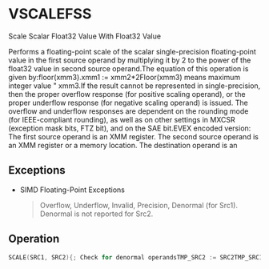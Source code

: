 # VSCALEFSS

Scale Scalar Float32 Value With Float32 Value

Performs a floating-point scale of the scalar single-precision floating-point value in the first source operand by multiplying it by 2 to the power of the float32 value in second source operand.The equation of this operation is given by:floor(xmm3).xmm1 := xmm2*2Floor(xmm3) means maximum integer value  " xmm3.If the result cannot be represented in single-precision, then the proper overflow response (for positive scaling operand), or the proper underflow response (for negative scaling operand) is issued.
The overflow and underflow responses are dependent on the rounding mode (for IEEE-compliant rounding), as well as on other settings in MXCSR (exception mask bits, FTZ bit), and on the SAE bit.EVEX encoded version: The first source operand is an XMM register.
The second source operand is an XMM register or a memory location.
The destination operand is an 

## Exceptions

- SIMD Floating-Point Exceptions
  > Overflow, Underflow, Invalid, Precision, Denormal (for Src1).
  > Denormal is not reported for Src2.

## Operation

```C
SCALE(SRC1, SRC2){; Check for denormal operandsTMP_SRC2 := SRC2TMP_SRC1 := SRC1IF (SRC2 is denormal AND MXCSR.DAZ) THEN TMP_SRC2=0IF (SRC1 is denormal AND MXCSR.DAZ) THEN TMP_SRC1=0/* SRC2 is a 32 bits floating-point value */DEST[31:0] := TMP_SRC1[31:0] * POW(2, Floor(TMP_SRC2[31:0]))}VSCALEFSS (EVEX encoded version)IF (EVEX.b= 1) and SRC2 *is a register*THENSET_ROUNDING_MODE_FOR_THIS_INSTRUCTION(EVEX.RC);ELSE SET_ROUNDING_MODE_FOR_THIS_INSTRUCTION(MXCSR.RC);FI;IF k1[0] OR *no writemask*THEN DEST[31:0] := SCALE(SRC1[31:0], SRC2[31:0])ELSE IF *merging-masking*; merging-maskingTHEN *DEST[31:0] remains unchanged*ELSE ; zeroing-maskingDEST[31:0] := 0FIFI;DEST[127:32] := SRC1[127:32]DEST[MAXVL-1:128] := 0Intel C/C++ Compiler Intrinsic EquivalentVSCALEFSS __m128 _mm_scalef_round_ss(__m128 a, __m128 b, int);VSCALEFSS __m128 _mm_mask_scalef_round_ss(__m128 s, __mmask8 k, __m128 a, __m128 b, int);VSCALEFSS __m128 _mm_maskz_scalef_round_ss(__mmask8 k, __m128 a, __m128 b, int);
```
